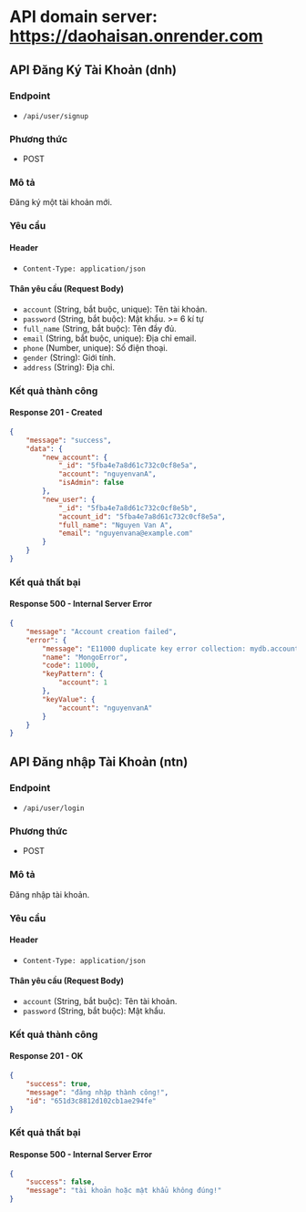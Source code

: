 # API domain server: https://daohaisan.onrender.com

## API Đăng Ký Tài Khoản (dnh)

### Endpoint

-   `/api/user/signup`

### Phương thức

-   POST

### Mô tả

Đăng ký một tài khoản mới.

### Yêu cầu

#### Header

-   `Content-Type: application/json`

#### Thân yêu cầu (Request Body)

-   `account` (String, bắt buộc, unique): Tên tài khoản.
-   `password` (String, bắt buộc): Mật khẩu. >= 6 kí tự
-   `full_name` (String, bắt buộc): Tên đầy đủ.
-   `email` (String, bắt buộc, unique): Địa chỉ email.
-   `phone` (Number, unique): Số điện thoại. 
-   `gender` (String): Giới tính.
-   `address` (String): Địa chỉ.

### Kết quả thành công

#### Response 201 - Created

```json
{
    "message": "success",
    "data": {
        "new_account": {
            "_id": "5fba4e7a8d61c732c0cf8e5a",
            "account": "nguyenvanA",
            "isAdmin": false
        },
        "new_user": {
            "_id": "5fba4e7a8d61c732c0cf8e5b",
            "account_id": "5fba4e7a8d61c732c0cf8e5a",
            "full_name": "Nguyen Van A",
            "email": "nguyenvana@example.com"
        }
    }
}
```

### Kết quả thất bại

#### Response 500 - Internal Server Error

```json
{
    "message": "Account creation failed",
    "error": {
        "message": "E11000 duplicate key error collection: mydb.accounts index: account_1 dup key: { account: \"nguyenvanA\" }",
        "name": "MongoError",
        "code": 11000,
        "keyPattern": {
            "account": 1
        },
        "keyValue": {
            "account": "nguyenvanA"
        }
    }
}
```

## API Đăng nhập Tài Khoản (ntn)

### Endpoint

-   `/api/user/login`

### Phương thức

-   POST

### Mô tả

Đăng nhập tài khoản.

### Yêu cầu

#### Header

-   `Content-Type: application/json`

#### Thân yêu cầu (Request Body)

-   `account` (String, bắt buộc): Tên tài khoản.
-   `password` (String, bắt buộc): Mật khẩu.

### Kết quả thành công

#### Response 201 - OK

```json
{
    "success": true,
    "message": "đăng nhập thành công!",
    "id": "651d3c8812d102cb1ae294fe"
}
```

### Kết quả thất bại

#### Response 500 - Internal Server Error

```json
{
    "success": false,
    "message": "tài khoản hoặc mật khẩu không đúng!"
}
```
